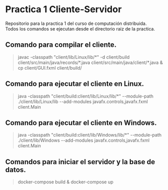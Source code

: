 # Practica 1 Cliente-Servidor

Repositorio para la practica 1 del curso de computación distribuida.<br>
Todos los comandos se ejecutan desde el directorio raiz de la practica.

## Comando para compilar el cliente.

> javac -classpath "client/lib/Linux/lib/\*" -d client/build client/src/main/java/records/\*.java client/src/main/java/client/*.java & cp client/GUI.fxml client/build/

## Comando para ejecutar el cliente en Linux.

> java -classpath "client/build:client/lib/Linux/lib/\*" --module-path ./client/lib/Linux/lib --add-modules javafx.controls,javafx.fxml client.Main

## Comando para ejecutar el cliente en Windows.

> java -classpath "client/build:client/lib/Windows/lib/\*" --module-path ./client/lib/Windows --add-modules javafx.controls,javafx.fxml client.Main

## Comandos para iniciar el servidor y la base de datos.

> docker-compose build & docker-compose up


 
